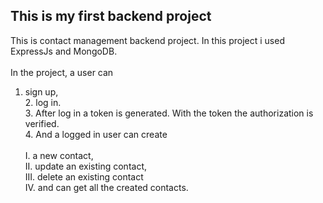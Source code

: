 ## This is my first backend project
 This is contact management backend project. In this project i used ExpressJs and MongoDB. <br><br>
 In the project, a user can <br>
  1. sign up, <br>  2. log in. <br> 3. After log in a token is generated. With the token the authorization
is verified.<br>  4. And a logged in user can create <br><br> I. a new contact, <br> II. update an existing contact, <br> III. delete an existing contact <br> IV. and can get all the created contacts. 
